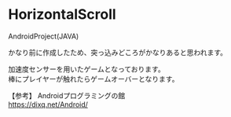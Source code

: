 # HorizontalScroll
AndroidProject(JAVA)

かなり前に作成したため、突っ込みどころがかなりあると思われます。

加速度センサーを用いたゲームとなっております。  
棒にプレイヤーが触れたらゲームオーバーとなります。

【参考】
Androidプログラミングの館  
https://dixq.net/Android/
